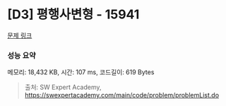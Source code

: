 # [D3] 평행사변형 - 15941 

[문제 링크](https://swexpertacademy.com/main/code/problem/problemDetail.do?contestProbId=AYVgOZEKOpcDFAQK) 

### 성능 요약

메모리: 18,432 KB, 시간: 107 ms, 코드길이: 619 Bytes



> 출처: SW Expert Academy, https://swexpertacademy.com/main/code/problem/problemList.do